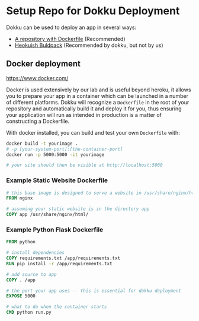 # Setup Repo for Dokku Deployment

Dokku can be used to deploy an app in several ways:
- [A repository with Dockerfile](https://dokku.com/docs/deployment/builders/dockerfiles/) (Recommended)
- [Heokuish Buldpack](https://dokku.com/docs/deployment/builders/herokuish-buildpacks/) (Recommended by dokku, but not by us)

## Docker deployment

<https://www.docker.com/>

Docker is used extensively by our lab and is useful beyond heroku, it allows you to prepare your app in a container which can be launched in a number of different platforms. Dokku will recognize a `Dockerfile` in the root of your repository and automatically build it and deploy it for you, thus ensuring your application will run as intended in production is a matter of constructing a Dockerfile.

With docker installed, you can build and test your own `Dockerfile` with:
```bash
docker build -t yourimage .
# -p [your-system-port]:[the-container-port]
docker run -p 5000:5000 -it yourimage

# your site should then be visible at http://localhost:5000
```

### Example Static Website Dockerfile

```Dockerfile
# this base image is designed to serve a website in /usr/share/nginx/html/
FROM nginx

# assuming your static website is in the directory app
COPY app /usr/share/nginx/html/
```

### Example Python Flask Dockerfile

```Dockerfile
FROM python

# install dependencies
COPY requirements.txt /app/requirements.txt
RUN pip install -r /app/requirements.txt

# add source to app
COPY . /app

# the port your app uses -- this is essential for dokku deployment
EXPOSE 5000

# what to do when the container starts
CMD python run.py
```
